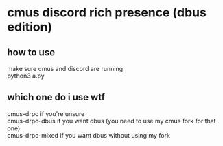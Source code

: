 # cmus discord rich presence (dbus edition)
## how to use
make sure cmus and discord are running  
python3 a.py
## which one do i use wtf
cmus-drpc if you're unsure  
cmus-drpc-dbus if you want dbus (you need to use my cmus fork for that one)  
cmus-drpc-mixed if you want dbus without using my fork
